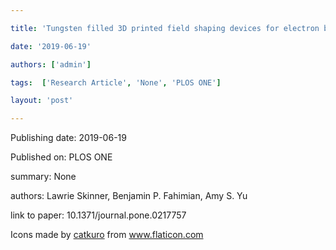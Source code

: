 ---
title: 'Tungsten filled 3D printed field shaping devices for electron beam radiation therapy'
date: '2019-06-19'
authors: ['admin']
tags:  ['Research Article', 'None', 'PLOS ONE']
layout: 'post'
---
Publishing date: 2019-06-19

Published on: PLOS ONE

summary: None

authors: Lawrie Skinner, Benjamin P. Fahimian, Amy S. Yu

link to paper: 10.1371/journal.pone.0217757

Icons made by <a href="https://www.flaticon.com/free-icon/bookshelves_3576884" title="catkuro">catkuro</a> from <a href="https://www.flaticon.com/" title="Flaticon"> www.flaticon.com</a>